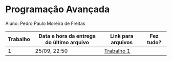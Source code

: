 # Programação Avançada

Aluno: Pedro Paulo Moreira de Freitas

| Trabalho | Data e hora da entrega do último arquivo | Link para arquivos | Fez tudo? |
|---|---|---|---|
| 1 | 25/09, 22:50 | [Trabalho 1](https://github.com/PedroPMFreitas/programacaoAvancada/tree/main/Trabalho1) ||
